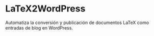 # LaTeX2WordPress
Automatiza la conversión y publicación de documentos LaTeX como entradas de blog en WordPress.
